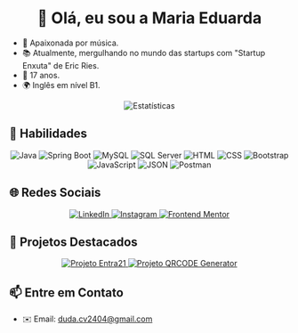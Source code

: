 <h1 align="center">👋 Olá, eu sou a Maria Eduarda</h1>

- 🎸 Apaixonada por música.
- 📚 Atualmente, mergulhando no mundo das startups com "Startup Enxuta" de Eric Ries.
- 🚀 17 anos.
- 🌍 Inglês em nível B1.

<p align="center">
  <img src="https://github-readme-stats.vercel.app/api?username=vmC0sta&show_icons=true&theme=dark" alt="Estatísticas">
</p>

## 🚀 Habilidades
<div align="center">
  <img src="https://img.shields.io/badge/Java-red?logo=java&style=for-the-badge" alt="Java">
  <img src="https://img.shields.io/badge/Spring%20Boot-brightgreen?logo=spring&style=for-the-badge" alt="Spring Boot">
  <img src="https://img.shields.io/badge/MySQL-blue?logo=mysql&style=for-the-badge" alt="MySQL">
  <img src="https://img.shields.io/badge/SQL%20Server-blue?logo=microsoft-sql-server&style=for-the-badge" alt="SQL Server">
  <img src="https://img.shields.io/badge/HTML-blue?logo=html5&style=for-the-badge" alt="HTML">
  <img src="https://img.shields.io/badge/CSS-blue?logo=css3&style=for-the-badge" alt="CSS">
  <img src="https://img.shields.io/badge/Bootstrap-purple?logo=bootstrap&style=for-the-badge" alt="Bootstrap">
  <img src="https://img.shields.io/badge/JavaScript-yellow?logo=javascript&style=for-the-badge" alt="JavaScript">
  <img src="https://img.shields.io/badge/JSON-brightgreen?logo=json&style=for-the-badge" alt="JSON">
  <img src="https://img.shields.io/badge/Postman-orange?logo=postman&style=for-the-badge" alt="Postman">
</div>

## 🌐 Redes Sociais
<p align="center">
  <a href="https://www.linkedin.com/in/maria-eduarda-vieira-da-costa-954b951a5/">
    <img src="https://img.shields.io/badge/LinkedIn-0077B5?style=for-the-badge&logo=linkedin&logoColor=white" alt="LinkedIn">
  </a>
  <a href="https://www.instagram.com/vm_c0sta/">
    <img src="https://img.shields.io/badge/Instagram-E4405F?style=for-the-badge&logo=instagram&logoColor=white" alt="Instagram">
  </a>
  <a href="https://www.frontendmentor.io/profile/vmC0sta">
    <img src="https://img.shields.io/badge/Frontend%20Mentor-20232A?style=for-the-badge&logo=frontendmentor&logoColor=white" alt="Frontend Mentor">
  </a>
</p>

## 📝 Projetos Destacados
<div align="center">
  <a href="https://github.com/vmC0sta/Entra21">
    <img src="https://github-readme-stats.vercel.app/api/pin/?username=vmC0sta&repo=Entra21&theme=dark" alt="Projeto Entra21">
  </a>
  <a href="https://github.com/vmC0sta/QR-CODE">
    <img src="https://github-readme-stats.vercel.app/api/pin/?username=vmC0sta&repo=QR-CODE&theme=dark" alt="Projeto QRCODE Generator">
  </a>
</div>

## 📫 Entre em Contato
- ✉️ Email: duda.cv2404@gmail.com
